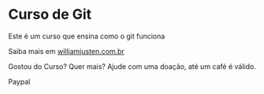 # Curso de Git

Este é um curso que ensina como o git funciona

Saiba mais em [williamjusten.com.br](http://willianjusten.com.br)

Gostou do Curso? Quer mais? Ajude com uma doação, até um café é válido.

Paypal
